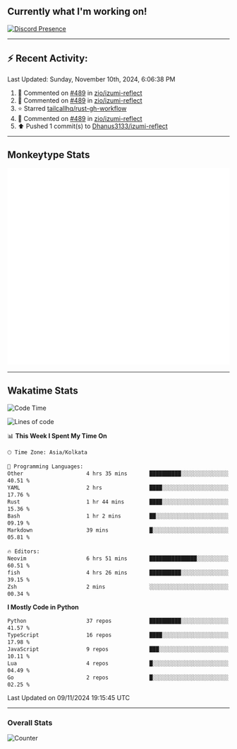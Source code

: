 ## Currently what I'm working on!
[![Discord Presence](https://lanyard.cnrad.dev/api/534981034400284712)](https://discord.com/users/534981034400284712)

---

## :zap: Recent Activity:
<!--RECENT_ACTIVITY:last_update-->
Last Updated: Sunday, November 10th, 2024, 6:06:38 PM
<!--RECENT_ACTIVITY:last_update_end-->
<!--RECENT_ACTIVITY:start-->
1. 💬 Commented on [#489](https://github.com/zio/izumi-reflect/pull/489#issuecomment-2466635247) in [zio/izumi-reflect](https://github.com/zio/izumi-reflect)<br>
2. 💬 Commented on [#489](https://github.com/zio/izumi-reflect/pull/489#issuecomment-2466617638) in [zio/izumi-reflect](https://github.com/zio/izumi-reflect)<br>
3. ⭐ Starred [tailcallhq/rust-gh-workflow](https://github.com/tailcallhq/rust-gh-workflow)<br>
4. 💬 Commented on [#489](https://github.com/zio/izumi-reflect/pull/489#issuecomment-2466603079) in [zio/izumi-reflect](https://github.com/zio/izumi-reflect)<br>
5. ⬆️ Pushed 1 commit(s) to [Dhanus3133/izumi-reflect](https://github.com/Dhanus3133/izumi-reflect)<br>
<!--RECENT_ACTIVITY:end-->

---

## Monkeytype Stats
<a href="https://monkeytype.com/profile/dhanus">
  <img src="https://raw.githubusercontent.com/Dhanus3133/Dhanus3133/monkeytype/monkeytype-lb.svg" alt="Monkeytype Profile" />
</a>

---

## Wakatime Stats
<!--START_SECTION:waka-->
![Code Time](http://img.shields.io/badge/Code%20Time-2%2C332%20hrs%2026%20mins-blue)

![Lines of code](https://img.shields.io/badge/From%20Hello%20World%20I%27ve%20Written-5.5%20million%20lines%20of%20code-blue)

📊 **This Week I Spent My Time On** 

```text
🕑︎ Time Zone: Asia/Kolkata

💬 Programming Languages: 
Other                    4 hrs 35 mins       ██████████░░░░░░░░░░░░░░░   40.51 % 
YAML                     2 hrs               ████░░░░░░░░░░░░░░░░░░░░░   17.76 % 
Rust                     1 hr 44 mins        ████░░░░░░░░░░░░░░░░░░░░░   15.36 % 
Bash                     1 hr 2 mins         ██░░░░░░░░░░░░░░░░░░░░░░░   09.19 % 
Markdown                 39 mins             █░░░░░░░░░░░░░░░░░░░░░░░░   05.81 % 

🔥 Editors: 
Neovim                   6 hrs 51 mins       ███████████████░░░░░░░░░░   60.51 % 
fish                     4 hrs 26 mins       ██████████░░░░░░░░░░░░░░░   39.15 % 
Zsh                      2 mins              ░░░░░░░░░░░░░░░░░░░░░░░░░   00.34 % 
```

**I Mostly Code in Python** 

```text
Python                   37 repos            ██████████░░░░░░░░░░░░░░░   41.57 % 
TypeScript               16 repos            ████░░░░░░░░░░░░░░░░░░░░░   17.98 % 
JavaScript               9 repos             ███░░░░░░░░░░░░░░░░░░░░░░   10.11 % 
Lua                      4 repos             █░░░░░░░░░░░░░░░░░░░░░░░░   04.49 % 
Go                       2 repos             █░░░░░░░░░░░░░░░░░░░░░░░░   02.25 % 
```




 Last Updated on 09/11/2024 19:15:45 UTC
<!--END_SECTION:waka-->
---

### Overall Stats

<img src="https://moe-counter.glitch.me/get/@Dhanus3133?theme=asoul" alt="Counter" />
